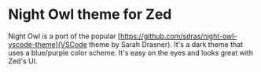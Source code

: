 # Night Owl theme for Zed

Night Owl is a port of the popular [https://github.com/sdras/night-owl-vscode-theme](VSCode theme by Sarah Drasner). It's a dark theme that uses a blue/purple color scheme. It's easy on the eyes and looks great with Zed's UI.
